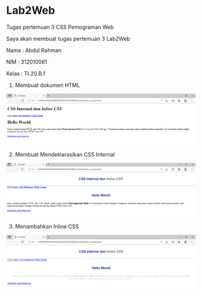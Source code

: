 # Lab2Web
Tugas pertemuan 3 CSS Pemograman Web

Saya akan membuat tugas pertemuan 3 Lab2Web

Nama : Abdul Rahman

NIM : 312010061

Kelas : TI.20.B.1

1. Membuat dokumen HTML

![gambar1](No1.PNG)

2. Membuat Mendeklarasikan CSS Internal

![gambar2](No2.PNG)

3. Menambahkan Inline CSS

![gambar3](No.3.PNG)